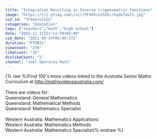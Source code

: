 ```yaml
---
title: "Integration Resulting in Inverse trigonometric functions"
image: "https:\/\/i.ytimg.com\/vi\/YF4m5re1SIk\/hqdefault.jpg"
vid_id: "YF4m5re1SIk"
categories: "Education"
tags: ["teachers","math","high school"]
date: "2021-11-11T22:51:59+03:00"
vid_date: "2021-03-24T05:09:57Z"
duration: "PT5M1S"
viewcount: "276"
likeCount: "10"
dislikeCount: "1"
channel: "Joel Speranza Math"
---
```

{% raw %}Find 100's more videos linked to the Australia Senior Maths Curriculum at <a rel="nofollow" target="blank" href="http://mathsvideosaustralia.com/">http://mathsvideosaustralia.com/</a><br /><br />There are videos for:<br />Queensland: General Mathematics<br />Queensland: Mathematical Methods<br />Queensland: Mathematics Specialist<br /><br />Western Australia: Mathematics Applications<br />Western Australia: Mathematics Methods<br />Western Australia: Mathematics Specialist{% endraw %}
